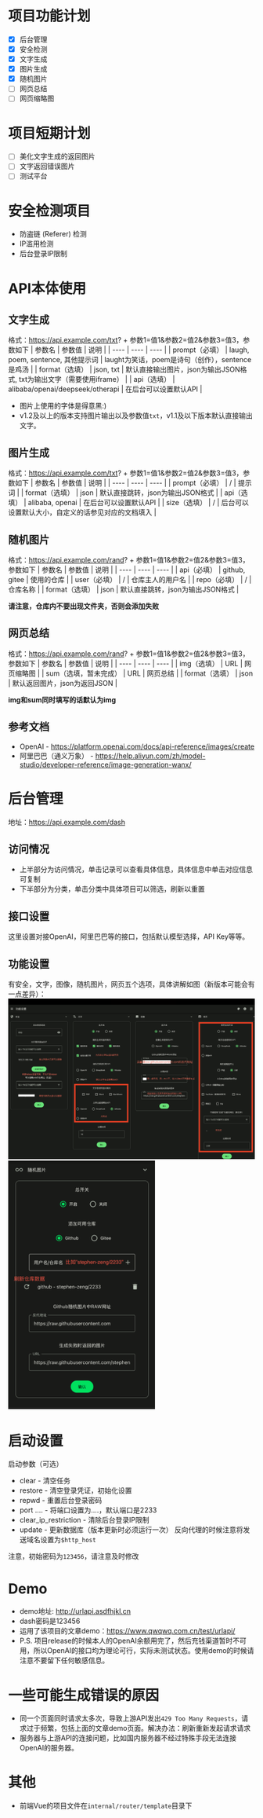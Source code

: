 # 项目功能计划
+ [x] 后台管理
+ [x] 安全检测
+ [x] 文字生成
+ [x] 图片生成
+ [x] 随机图片
+ [ ] 网页总结
+ [ ] 网页缩略图

# 项目短期计划
+ [ ] 美化文字生成的返回图片
+ [ ] 文字返回错误图片
+ [ ] 测试平台

# 安全检测项目
+ 防盗链 (Referer) 检测
+ IP滥用检测
+ 后台登录IP限制

# API本体使用
## 文字生成
格式：https://api.example.com/txt? + 参数1=值1&参数2=值2&参数3=值3，参数如下
| 参数名 | 参数值 | 说明 |
| ---- | ---- | ---- |
| prompt（必填） | laugh, poem, sentence, 其他提示词 | laught为笑话，poem是诗句（创作），sentence是鸡汤 |
| format（选填） | json, txt | 默认直接输出图片，json为输出JSON格式, txt为输出文字（需要使用iframe） |
| api（选填） | alibaba/openai/deepseek/otherapi | 在后台可以设置默认API |

+ 图片上使用的字体是得意黑:)
+ v1.2及以上的版本支持图片输出以及参数值`txt`，v1.1及以下版本默认直接输出文字。

## 图片生成
格式：https://api.example.com/txt? + 参数1=值1&参数2=值2&参数3=值3，参数如下
| 参数名 | 参数值 | 说明 |
| ---- | ---- | ---- |
| prompt（必填） | / | 提示词 |
| format（选填） | json | 默认直接跳转，json为输出JSON格式 |
| api（选填） | alibaba, openai | 在后台可以设置默认API |
| size（选填） | / | 后台可以设置默认大小，自定义的话参见对应的文档填入 |

## 随机图片
格式：https://api.example.com/rand? + 参数1=值1&参数2=值2&参数3=值3，参数如下
| 参数名 | 参数值 | 说明 |
| ---- | ---- | ---- |
| api（必填） | github, gitee | 使用的仓库 |
| user（必填） | / | 仓库主人的用户名 |
| repo（必填） | / | 仓库名称 |
| format（选填） | json | 默认直接跳转，json为输出JSON格式 |

**请注意，仓库内不要出现文件夹，否则会添加失败**

## 网页总结
格式：https://api.example.com/rand? + 参数1=值1&参数2=值2&参数3=值3，参数如下
| 参数名 | 参数值 | 说明 |
| ---- | ---- | ---- |
| img（选填） | URL | 网页缩略图 |
| sum（选填，暂未完成） | URL | 网页总结 |
| format（选填） | json | 默认返回图片，json为返回JSON |

**img和sum同时填写的话默认为img**

## 参考文档
+ OpenAI - https://platform.openai.com/docs/api-reference/images/create
+ 阿里巴巴（通义万象） - https://help.aliyun.com/zh/model-studio/developer-reference/image-generation-wanx/

# 后台管理
地址：https://api.example.com/dash
## 访问情况
+ 上半部分为访问情况，单击记录可以查看具体信息，具体信息中单击对应信息可复制
+ 下半部分为分类，单击分类中具体项目可以筛选，刷新以重置

## 接口设置
这里设置对接OpenAI，阿里巴巴等的接口，包括默认模型选择，API Key等等。

## 功能设置
有安全，文字，图像，随机图片，网页五个选项，具体讲解如图（新版本可能会有一点差异）：
![](https://raw.githubusercontent.com/stephen-zeng/urlAPI/master/guide/1.png)
<img src="https://raw.githubusercontent.com/stephen-zeng/urlAPI/master/guide/2.png" width="300px"/>

# 启动设置
启动参数（可选）
+ clear - 清空任务
+ restore - 清空登录凭证，初始化设置
+ repwd - 重置后台登录密码
+ port .... - 将端口设置为....，默认端口是2233
+ clear_ip_restriction - 清除后台登录IP限制
+ update - 更新数据库（版本更新时必须运行一次）
反向代理的时候注意将发送域名设置为`$http_host`

注意，初始密码为`123456`，请注意及时修改

# Demo
+ demo地址: http://urlapi.asdfhjkl.cn
+ dash密码是123456
+ 运用了该项目的文章demo：https://www.qwqwq.com.cn/test/urlapi/
+ P.S. 项目release的时候本人的OpenAI余额用完了，然后充钱渠道暂时不可用，所以OpenAI的接口均为理论可行，实际未测试状态。使用demo的时候请注意不要留下任何敏感信息。

# 一些可能生成错误的原因
+ 同一个页面同时请求太多次，导致上游API发出`429 Too Many Requests`，请求过于频繁，包括上面的文章demo页面。解决办法：刷新重新发起请求请求
+ 服务器与上游API的连接问题，比如国内服务器不经过特殊手段无法连接OpenAI的服务器。

# 其他
+ 前端Vue的项目文件在`internal/router/template`目录下